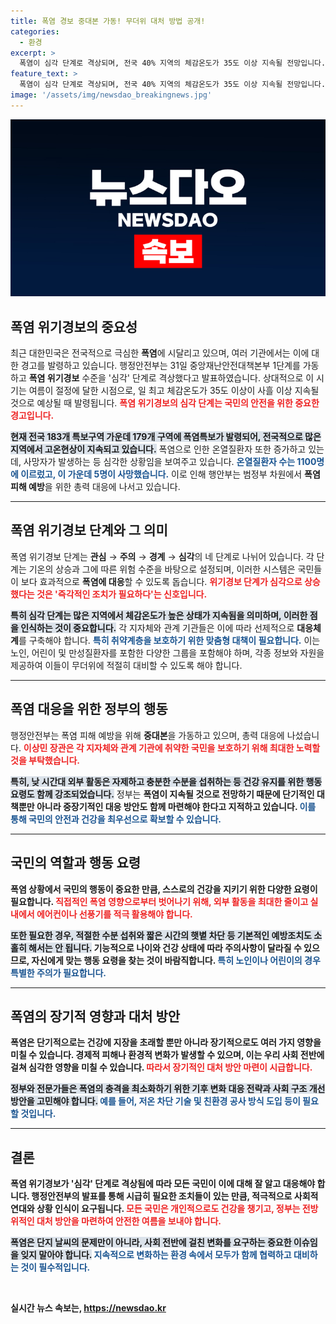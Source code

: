 ```yaml
---
title: 폭염 경보 중대본 가동! 무더위 대처 방법 공개!
categories:
  - 환경
excerpt: >
  폭염이 심각 단계로 격상되며, 전국 40% 지역의 체감온도가 35도 이상 지속될 전망입니다. 무더위에 대처하기 위한 정부의 총력 대응과 국민의 건강 수칙이 절실합니다. 지금 바로 자세한 내용을 확인하세요!
feature_text: >
  폭염이 심각 단계로 격상되며, 전국 40% 지역의 체감온도가 35도 이상 지속될 전망입니다. 무더위에 대처하기 위한 정부의 총력 대응과 국민의 건강 수칙이 절실합니다. 지금 바로 자세한 내용을 확인하세요!
image: '/assets/img/newsdao_breakingnews.jpg'
---
```


<p><img src="/assets/img/newsdao_breakingnews.jpg" alt="pcversion 속보" /></p>

<h2 data-ke-size="size26">폭염 위기경보의 중요성</h2>

<p data-ke-size="size16">최근 대한민국은 전국적으로 극심한 <b>폭염</b>에 시달리고 있으며, 여러 기관에서는 이에 대한 경고를 발령하고 있습니다. 행정안전부는 31일 중앙재난안전대책본부 1단계를 가동하고 <b>폭염 위기경보</b> 수준을 '심각' 단계로 격상했다고 발표하였습니다. 상대적으로 이 시기는 여름이 절정에 달한 시점으로, 일 최고 체감온도가 35도 이상이 사흘 이상 지속될 것으로 예상될 때 발령됩니다. <b><span style="color: #ee2323;">폭염 위기경보의 심각 단계는 국민의 안전을 위한 중요한 경고입니다.</span></b> </p>

<p><b><span style="background-color: #21538527;">현재 전국 183개 특보구역 가운데 179개 구역에 폭염특보가 발령되어, 전국적으로 많은 지역에서 고온현상이 지속되고 있습니다.</span></b> 폭염으로 인한 온열질환자 또한 증가하고 있는데, 사망자가 발생하는 등 심각한 상황임을 보여주고 있습니다. <b><span style="color: #1a5490;">온열질환자 수는 1100명에 이르렀고, 이 가운데 5명이 사망했습니다.</span></b> 이로 인해 행안부는 범정부 차원에서 <b>폭염 피해 예방</b>을 위한 총력 대응에 나서고 있습니다.</p></p>

<hr />

<h2 data-ke-size="size26">폭염 위기경보 단계와 그 의미</h2>

<p data-ke-size="size16">폭염 위기경보 단계는 <b>관심</b> → <b>주의</b> → <b>경계</b> → <b>심각</b>의 네 단계로 나뉘어 있습니다. 각 단계는 기온의 상승과 그에 따른 위험 수준을 바탕으로 설정되며, 이러한 시스템은 국민들이 보다 효과적으로 <b>폭염에 대응</b>할 수 있도록 돕습니다. <b><span style="color: #ee2323;">위기경보 단계가 심각으로 상승했다는 것은 '즉각적인 조치가 필요하다'는 신호입니다.</span></b> </p>

<p><b><span style="background-color: #21538527;">특히 심각 단계는 많은 지역에서 체감온도가 높은 상태가 지속됨을 의미하며, 이러한 점을 인식하는 것이 중요합니다.</span></b> 각 지자체와 관계 기관들은 이에 따라 선제적으로 <b>대응체계</b>를 구축해야 합니다. <b><span style="color: #1a5490;">특히 취약계층을 보호하기 위한 맞춤형 대책이 필요합니다.</span></b> 이는 노인, 어린이 및 만성질환자를 포함한 다양한 그룹을 포함해야 하며, 각종 정보와 자원을 제공하여 이들이 무더위에 적절히 대비할 수 있도록 해야 합니다.</p></p>

<hr />

<h2 data-ke-size="size26">폭염 대응을 위한 정부의 행동</h2>

<p data-ke-size="size16">행정안전부는 폭염 피해 예방을 위해 <b>중대본</b>을 가동하고 있으며, 총력 대응에 나섰습니다. <b><span style="color: #ee2323;">이상민 장관은 각 지자체와 관계 기관에 취약한 국민을 보호하기 위해 최대한 노력할 것을 부탁했습니다.</span></b> </p>

<p><b><span style="background-color: #21538527;">특히, 낮 시간대 외부 활동은 자제하고 충분한 수분을 섭취하는 등 건강 유지를 위한 행동요령도 함께 강조되었습니다.</span></b> 정부는 <b>폭염이 지속될 것으로 전망하기 때문에 단기적인 대책뿐만 아니라 중장기적인 대응 방안도 함께 마련해야 한다고 지적하고 있습니다. <b><span style="color: #1a5490;">이를 통해 국민의 안전과 건강을 최우선으로 확보할 수 있습니다.</span></b></p></p>

<hr />

<h2 data-ke-size="size26">국민의 역할과 행동 요령</h2>

<p data-ke-size="size16">폭염 상황에서 국민의 행동이 <b>중요한</b> 만큼, 스스로의 건강을 지키기 위한 다양한 요령이 필요합니다. <b><span style="color: #ee2323;">직접적인 폭염 영향으로부터 벗어나기 위해, 외부 활동을 최대한 줄이고 실내에서 에어컨이나 선풍기를 적극 활용해야 합니다.</span></b> </p>

<p><b><span style="background-color: #21538527;">또한 필요한 경우, 적절한 수분 섭취와 짧은 시간의 햇볕 차단 등 기본적인 예방조치도 소홀히 해서는 안 됩니다.</span></b> 기능적으로 나이와 건강 상태에 따라 주의사항이 달라질 수 있으므로, 자신에게 맞는 행동 요령을 찾는 것이 바람직합니다. <b><span style="color: #1a5490;">특히 노인이나 어린이의 경우 특별한 주의가 필요합니다.</span></b></p></p>

<hr />

<h2 data-ke-size="size26">폭염의 장기적 영향과 대처 방안</h2>

<p data-ke-size="size16">폭염은 단기적으로는 건강에 지장을 초래할 뿐만 아니라 장기적으로도 여러 가지 영향을 미칠 수 있습니다. <b>경제적</b> 피해나 <b>환경적</b> 변화가 발생할 수 있으며, 이는 우리 사회 전반에 걸쳐 심각한 영향을 미칠 수 있습니다. <b><span style="color: #ee2323;">따라서 장기적인 대처 방안 마련이 시급합니다.</span></b> </p>

<p><b><span style="background-color: #21538527;">정부와 전문가들은 폭염의 충격을 최소화하기 위한 기후 변화 대응 전략과 사회 구조 개선 방안을 고민해야 합니다.</span></b> <b><span style="color: #1a5490;">예를 들어, 저온 차단 기술 및 친환경 공사 방식 도입 등이 필요할 것입니다.</span></b> </p></p>

<hr />

<h2 data-ke-size="size26">결론</h2>

<p data-ke-size="size16">폭염 위기경보가 '심각' 단계로 격상됨에 따라 모든 국민이 이에 대해 잘 알고 대응해야 합니다. 행정안전부의 발표를 통해 시급히 필요한 조치들이 있는 만큼, 적극적으로 사회적 연대와 <b>상황 인식</b>이 요구됩니다. <b><span style="color: #ee2323;">모든 국민은 개인적으로도 건강을 챙기고, 정부는 전방위적인 대처 방안을 마련하여 안전한 여름을 보내야 합니다.</span></b> </p>

<p><b><span style="background-color: #21538527;">폭염은 단지 날씨의 문제만이 아니라, 사회 전반에 걸친 변화를 요구하는 중요한 이슈임을 잊지 말아야 합니다.</span></b> <b><span style="color: #1a5490;">지속적으로 변화하는 환경 속에서 모두가 함께 협력하고 대비하는 것이 필수적입니다.</span></b></p></p>

<p data-ke-size="size16">&nbsp;</p>
실시간 뉴스 속보는, <a href="https://newsdao.kr" rel="dofollow">https://newsdao.kr</a>


